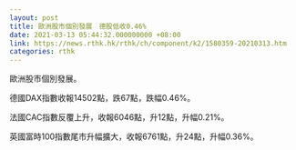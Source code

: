 ```yaml
---
layout: post
title: 歐洲股市個別發展　德股低收0.46%
date: 2021-03-13 05:44:32.000000000 +08:00
link: https://news.rthk.hk/rthk/ch/component/k2/1580359-20210313.htm
categories: rthk
---
```


歐洲股市個別發展。

德國DAX指數收報14502點，跌67點，跌幅0.46%。

法國CAC指數反覆上升，收報6046點，升12點，升幅0.21%。

英國富時100指數尾市升幅擴大，收報6761點，升24點，升幅0.36%。
